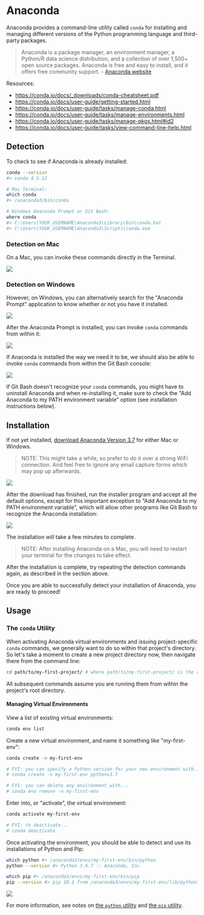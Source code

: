 # Anaconda

Anaconda provides a command-line utility called `conda` for installing and managing different versions of the Python programming language and third-party packages.

> Anaconda is a package manager, an environment manager, a Python/R data science distribution, and a collection of over 1,500+ open source packages. Anaconda is free and easy to install, and it offers free community support. - [Anaconda website](https://docs.anaconda.com/anaconda/)

Resources:

  + https://conda.io/docs/_downloads/conda-cheatsheet.pdf
  + https://conda.io/docs/user-guide/getting-started.html
  + https://conda.io/docs/user-guide/tasks/manage-conda.html
  + https://conda.io/docs/user-guide/tasks/manage-environments.html
  + https://conda.io/docs/user-guide/tasks/manage-pkgs.html#id2
  + https://conda.io/docs/user-guide/tasks/view-command-line-help.html

## Detection

To check to see if Anaconda is already installed:

```sh
conda --version
#> conda 4.5.12

# Mac Terminal:
which conda
#> /anaconda3/bin/conda

# Windows Anaconda Prompt or Git Bash:
where conda
#> C:\Users\YOUR_USERNAME\Anaconda3\Library\bin\conda.bat
#> C:\Users\YOUR_USERNAME\Anaconda3\Scripts\conda.exe
```

### Detection on Mac

On a Mac, you can invoke these commands directly in the Terminal.

![](/img/notes/clis/conda/mac-terminal.png)

### Detection on Windows

However, on Windows, you can alternatively search for the "Anaconda Prompt" application to know whether or not you have it installed.

![](/img/notes/clis/conda/windows-detecting-anaconda-prompt.png)

After the Anaconda Prompt is installed, you can invoke `conda` commands from within it:

![](/img/notes/clis/conda/windows-anaconda-prompt.png)

If Anaconda is installed the way we need it to be, we should also be able to invoke `conda` commands from within the Git Bash console:

![](/img/notes/dev-tools/git-bash/git-bash-amen.png)

If Git Bash doesn't recognize your `conda` commands, you might have to uninstall Anaconda and when re-installing it, make sure to check the "Add Anaconda to my PATH environment variable" option (see installation instructions below).

## Installation

If not yet installed, [download Anaconda Version 3.7](https://www.anaconda.com/download) for either Mac or Windows.

> NOTE: This might take a while, so prefer to do it over a strong WiFi connection. And feel free to ignore any email capture forms which may pop up afterwards.

![](/img/notes/clis/conda/downloading-anaconda-windows.png)

After the download has finished, run the installer program and accept all the default options, except for this important exception to "Add Anaconda to my PATH environment variable", which will allow other programs like Git Bash to recognize the Anaconda installation:

![](/img/notes/clis/conda/anaconda-install-add-to-path.png)


The installation will take a few minutes to complete.

> NOTE: After installing Anaconda on a Mac, you will need to restart your terminal for the changes to take effect.

After the installation is complete, try repeating the detection commands again, as described in the section above.

Once you are able to successfully detect your installation of Anaconda, you are ready to proceed!

## Usage

### The `conda` Utility

When activating Anaconda virtual environments and issuing project-specific `conda` commands, we generally want to do so within that project's directory. So let's take a moment to create a new project directory now, then navigate there from the command line:

```sh
cd path/to/my-first-project/ # where path/to/my-first-project/ is the actual path of your desired project directory
```

All subsequent commands assume you are running them from within the project's root directory.

#### Managing Virtual Environments

View a list of existing virtual environments:

```sh
conda env list
```

Create a new virtual environment, and name it something like "my-first-env":

```sh
conda create -n my-first-env

# FYI: you can specify a Python version for your new environment with...
# conda create -n my-first-env python=3.7

# FYI: you can delete any environment with...
# conda env remove -n my-first-env
```

Enter into, or "activate", the virtual environment:

```sh
conda activate my-first-env

# FYI: to deactivate...
# conda deactivate
```

Once activating the environment, you should be able to detect and use its installations of Python and Pip:

```sh
which python #> /anaconda3/envs/my-first-env/bin/python
python --version #> Python 3.6.7 :: Anaconda, Inc.

which pip #> /anaconda3/envs/my-first-env/bin/pip
pip --version #> pip 18.1 from /anaconda3/envs/my-first-env/lib/python3.6/site-packages/pip (python 3.6)
```

![](/img/notes/clis/conda/managing-envs.png)


For more information, see notes on [the `python` utility](python.md) and [the `pip` utility](pip.md).
